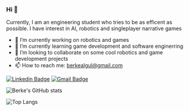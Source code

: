 ### Hi 👋

<!--
**berkealgul/berkealgul** is a ✨ _special_ ✨ repository because its `README.md` (this file) appears on your GitHub profile.

Here are some ideas to get you started:

- 🔭 I’m currently working on ...
- 🌱 I’m currently learning ...
- 👯 I’m looking to collaborate on ...
- 🤔 I’m looking for help with ...
- 💬 Ask me about ...
- 📫 How to reach me: ...
- 😄 Pronouns: ...
- ⚡ Fun fact: ...

<h3 align="left">Stuff I worked with:</h3>
<p align="left"> 
<a href="https://www.arduino.cc/" target="_blank"> <img src="https://cdn.worldvectorlogo.com/logos/arduino-1.svg" alt="arduino" width="40" height="40"/> </a> 
<a href="https://www.cprogramming.com/" target="_blank"> <img src="https://devicons.github.io/devicon/devicon.git/icons/c/c-original.svg" alt="c" width="40" height="40"/> </a> <a href="https://www.w3schools.com/cpp/" target="_blank"> <img src="https://devicons.github.io/devicon/devicon.git/icons/cplusplus/cplusplus-original.svg" alt="cplusplus" width="40" height="40"/> </a> <a href="https://www.w3schools.com/cs/" target="_blank"> <img src="https://devicons.github.io/devicon/devicon.git/icons/csharp/csharp-original.svg" alt="csharp" width="40" height="40"/> </a> <a href="https://www.linux.org/" target="_blank"> 
<img src="https://devicons.github.io/devicon/devicon.git/icons/linux/linux-original.svg" alt="linux" width="40" height="40"/> 
</a> <a href="https://opencv.org/" target="_blank"> <img src="https://www.vectorlogo.zone/logos/opencv/opencv-icon.svg" alt="opencv" width="40" height="40"/> 
</a> <a href="https://www.python.org" target="_blank"> <img src="https://devicons.github.io/devicon/devicon.git/icons/python/python-original.svg" alt="python" width="40" height="40"/> 
</a> <a href="https://scikit-learn.org/" target="_blank"> <img src="https://upload.wikimedia.org/wikipedia/commons/0/05/Scikit_learn_logo_small.svg" alt="scikit_learn" width="40" height="40"/> </a> <a href="https://www.tensorflow.org" target="_blank"> <img src="https://www.vectorlogo.zone/logos/tensorflow/tensorflow-icon.svg" alt="tensorflow" width="40" height="40"/> </a> </p>

-->

Currently, I am an engineering student who tries to be as efficent as possible. I have interest in AI, robotics and singleplayer narrative games
- 🔭 I’m currently working on robotics and games
- 🌱 I’m currently learning game development and software enginerring
- 👯 I’m looking to collaborate on some cool robotics and game development projects
- 📫 How to reach me: berkealgul@gmail.com

[![Linkedin Badge](https://img.shields.io/badge/-berkealgul-blue?style=flat-square&logo=Linkedin&logoColor=white&link=https://www.linkedin.com/in/berkealgul/)](https://www.linkedin.com/in/berkealgul/) 
[![Gmail Badge](https://img.shields.io/badge/berkealgul@gmail.com-c14438?style=flat-square&logo=Gmail&logoColor=white&link=mailto:berkealgul@gmail.com)](mailto:berkealgul@gmail.com)

<!--
![](https://komarev.com/ghpvc/?username=berkealgul&color=blue)
-->

![Berke's GitHub stats](https://github-readme-stats.vercel.app/api?username=berkealgul&show_icons=true&theme=onedark)

![Top Langs](https://github-readme-stats.vercel.app/api/top-langs/?username=berkealgul&layout=compact)
